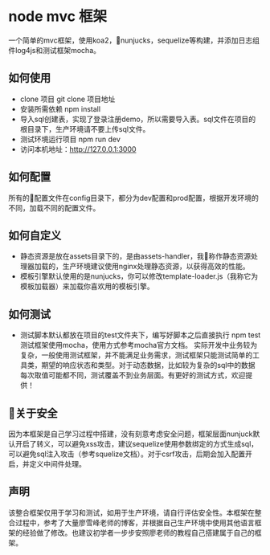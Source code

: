 # node mvc 框架

一个简单的mvc框架，使用koa2，nunjucks，sequelize等构建，并添加日志组件log4js和测试框架mocha。

## 如何使用
- clone 项目
git clone 项目地址
- 安装所需依赖
npm install
- 导入sql创建表，实现了登录注册demo，所以需要导入表。sql文件在项目的根目录下，生产环境请不要上传sql文件。
- 测试环境运行项目
npm run dev
- 访问本机地址：http://127.0.0.1:3000

## 如何配置
所有的配置文件在config目录下，都分为dev配置和prod配置，根据开发环境的不同，加载不同的配置文件。

## 如何自定义
- 静态资源是放在assets目录下的，是由assets-handler，我称作静态资源处理器加载的，生产环境建议使用nginx处理静态资源，以获得高效的性能。
- 模板引擎默认使用的是nunjucks，你可以修改template-loader.js（我称它为模板加载器）来加载你喜欢用的模板引擎。
## 如何测试
- 测试脚本默认都放在项目的test文件夹下，编写好脚本之后直接执行 npm test 
测试框架使用mocha，使用方式参考mocha官方文档。
实际开发中业务较为复杂，一般使用测试框架，并不能满足业务需求，测试框架只能测试简单的工具类，期望的响应状态和类型。对于动态数据，比如较为复杂的sql中的数据每次取值可能都不同，测试覆盖不到业务层面。有更好的测试方式，欢迎提供！

## 关于安全
因为本框架是自己学习过程中搭建，没有刻意考虑安全问题，框架层面nunjuck默认开启了转义，可以避免xss攻击，建议sequelize使用参数绑定的方式生成sql，可以避免sql注入攻击（参考squelize文档）。对于csrf攻击，后期会加入配置开启，并定义中间件处理。
## 声明
该整合框架仅用于学习和测试，如用于生产环境，请自行评估安全性。本框架在整合过程中，参考了大量廖雪峰老师的博客，并根据自己生产环境中使用其他语言框架的经验做了修改。也建议初学者一步步安照廖老师的教程自己搭建属于自己的框架。
